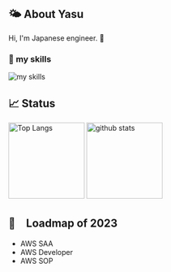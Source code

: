 ## 🌤 About Yasu
Hi, I'm Japanese engineer. 🤝

### 🦾 my skills
<img alt="my skills" src="https://skillicons.dev/icons?theme=light&perline=8&i=go,php,laravel,mysql,ts,js,html,css,react,nextjs,vue,sass,tailwind,vercel,aws,git,github,githubactions,figma" />


## 📈 Status

<p align="left"> 
  <img alt="Top Langs" height="150px" src="https://github-readme-stats.vercel.app/api/top-langs/?username=yasu2122yasu&layout=compact&show_icons=true" />
  <img alt="github stats" height="150px" src="https://github-readme-stats.vercel.app/api?username=yasu2122yasu" />
</p>

## 🥅　Loadmap of 2023
- AWS SAA
- AWS Developer
- AWS SOP
